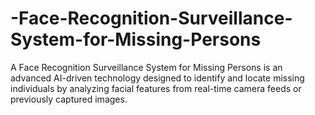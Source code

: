 # -Face-Recognition-Surveillance-System-for-Missing-Persons
A Face Recognition Surveillance System for Missing Persons is an advanced AI-driven technology designed to identify and locate missing individuals by analyzing facial features from real-time camera feeds or previously captured images. 
